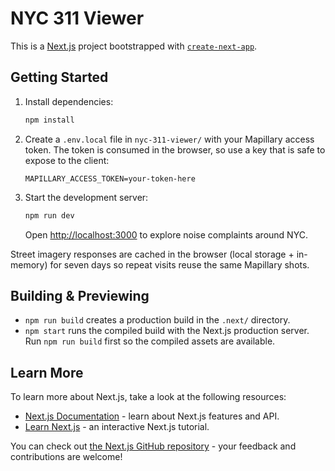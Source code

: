 # NYC 311 Viewer

This is a [Next.js](https://nextjs.org) project bootstrapped with [`create-next-app`](https://nextjs.org/docs/app/api-reference/cli/create-next-app).

## Getting Started

1. Install dependencies:

   ```bash
   npm install
   ```

2. Create a `.env.local` file in `nyc-311-viewer/` with your Mapillary access token. The token is consumed in the browser, so use a key that is safe to expose to the client:

   ```
   MAPILLARY_ACCESS_TOKEN=your-token-here
   ```

3. Start the development server:

   ```bash
   npm run dev
   ```

   Open [http://localhost:3000](http://localhost:3000) to explore noise complaints around NYC.

Street imagery responses are cached in the browser (local storage + in-memory) for seven days so repeat visits reuse the same Mapillary shots.

## Building & Previewing

- `npm run build` creates a production build in the `.next/` directory.
- `npm start` runs the compiled build with the Next.js production server. Run `npm run build` first so the compiled assets are available.

## Learn More

To learn more about Next.js, take a look at the following resources:

- [Next.js Documentation](https://nextjs.org/docs) - learn about Next.js features and API.
- [Learn Next.js](https://nextjs.org/learn) - an interactive Next.js tutorial.

You can check out [the Next.js GitHub repository](https://github.com/vercel/next.js) - your feedback and contributions are welcome!

